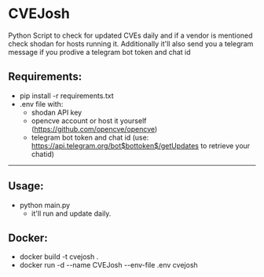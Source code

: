 # CVEJosh

Python Script to check for updated CVEs daily and if a vendor is mentioned check shodan for hosts running it.
Additionally it'll also send you a telegram message if you prodive a telegram bot token and chat id

## Requirements:
- pip install -r requirements.txt
- .env file with:
    - shodan API key
    - opencve account or host it yourself (https://github.com/opencve/opencve)
    - telegram bot token and chat id (use: https://api.telegram.org/bot$bottoken$/getUpdates to retrieve your chatid)
----------

## Usage:
- python main.py
    - it'll run and update daily.

## Docker:
- docker build -t cvejosh .
- docker run -d --name CVEJosh --env-file .env cvejosh